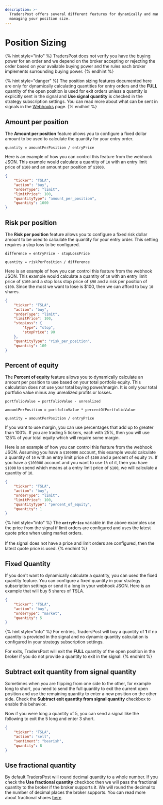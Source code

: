 ```yaml
---
description: >-
  TradersPost offers several different features for dynamically and manually
  managing your position size.
---
```


# Position Sizing

{% hint style="info" %}
TradersPost does not verify you have the buying power for an order and we depend on the broker accepting or rejecting the order based on your available buying power and the rules each broker implements surrounding buying power.
{% endhint %}

{% hint style="danger" %}
The position sizing features documented here are only for dynamically calculating quantities for entry orders and the **FULL** quantity of the open position is used for exit orders unless a quantity is explicitly sent in the signal and **Use signal quantity** is checked in the strategy subscription settings. You can read more about what can be sent in signals in the [Webhooks](../core-concepts/webhooks.md) page.
{% endhint %}

## Amount per position

The **Amount per position** feature allows you to configure a fixed dollar amount to be used to calculate the quantity for your entry order.

```
quantity = amountPerPosition / entryPrice
```

Here is an example of how you can control this feature from the webhook JSON. This example would calculate a quantity of `10` with an entry limit price of `$100` and an amount per position of `$1000`.

```json
{
    "ticker": "TSLA",
    "action": "buy",
    "orderType": "limit",
    "limitPrice": 100,
    "quantityType": "amount_per_position",
    "quantity": 1000
}
```

## Risk per position

The **Risk per position** feature allows you to configure a fixed risk dollar amount to be used to calculate the quantity for your entry order. This setting requires a stop loss to be configured.

```
difference = entryPrice - stopLossPrice

quantity = riskPerPosition / difference 
```

Here is an example of how you can control this feature from the webhook JSON. This example would calculate a quantity of `10` with an entry limit price of `$100` and a stop loss stop price of `$90` and a risk per position of `$100`. Since the most we want to lose is $100, then we can afford to buy `10` shares.

```json
{
    "ticker": "TSLA",
    "action": "buy",
    "orderType": "limit",
    "limitPrice": 100,
    "stopLoss": {
        "type": "stop",
        "stopPrice": 90
    },
    "quantityType": "risk_per_position",
    "quantity": 100
}
```

## Percent of equity

The **Percent of equity** feature allows you to dynamically calculate an amount per position to use based on your total portfolio equity. This calculation does not use your total buying power/margin. It is only your total portfolio value minus any unrealized profits or losses.

```
portfolioValue = portfolioValue - unrealized

amountPerPosition = portfolioValue * percentOfPortfolioValue

quantity = amountPerPosition / entryPrice
```

If you want to use margin, you can use percentages that add up to greater than 100%. If you are trading 5 tickers, each with 25%, then you will use 125% of your total equity which will require some margin.

Here is an example of how you can control this feature from the webhook JSON. Assuming you have a `$100000` account, this example would calculate a quantity of `10` with an entry limit price of `$100` and a percent of equity `1%`. If you have a `$100000` account and you want to use `1%` of it, then you have `$1000` to spend which means at a entry limit price of `$100`, we will calculate a quantity of `10`.

```json
{
    "ticker": "TSLA",
    "action": "buy",
    "orderType": "limit",
    "limitPrice": 100,
    "quantityType": "percent_of_equity",
    "quantity": 1
}
```

{% hint style="info" %}
The **`entryPrice`** variable in the above examples use the price from the signal if limit orders are configured and uses the latest quote price when using market orders.\
\
If the signal does not have a price and limit orders are configured, then the latest quote price is used.
{% endhint %}

## Fixed Quantity

If you don't want to dynamically calculate a quantity, you can used the fixed quantity feature. You can configure a fixed quantity in your strategy subscription settings or send it a long in your webhook JSON. Here is an example that will buy 5 shares of TSLA.

```json
{
    "ticker": "TSLA",
    "action": "buy",
    "orderType": "market",
    "quantity": 5
}
```

{% hint style="info" %}
For entries, TradersPost will buy a quantity of **1** if no quantity is provided in the signal and no dynamic quantity calculation is configured in your strategy subscription settings.

For exits, TradersPost will exit the **FULL** quantity of the open position in the broker if you do not provide a quantity to exit in the signal.
{% endhint %}

## Subtract exit quantity from signal quantity

Sometimes when you are flipping from one side to the other, for example long to short, you need to send the full quantity to exit the current open position and use the remaining quantity to enter a new position on the other side. Check the **Subtract exit quantity from signal quantity** checkbox to enable this behavior.

Now if you were long a quantity of 5, you can send a signal like the following to exit the 5 long and enter 3 short.

```json
{
    "ticker": "TSLA",
    "action": "sell",
    "sentiment": "bearish",
    "quantity": 8
}
```

## Use fractional quantity

By default TradersPost will round decimal quantity to a whole number. If you check the **Use fractional quantity** checkbox then we will pass the fractional quantity to the broker if the broker supports it. We will round the decimal to the number of decimal places the broker supports. You can read more about fractional shares [here](fractional-shares.md).
